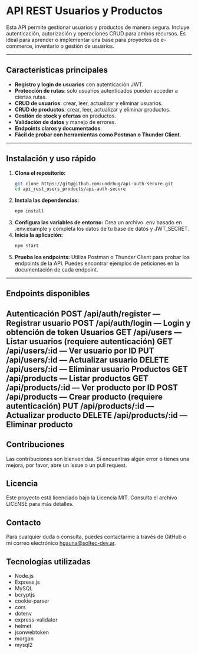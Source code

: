 # API REST Usuarios y Productos

Esta API permite gestionar usuarios y productos de manera segura. Incluye autenticación, autorización y operaciones CRUD para ambos recursos. Es ideal para aprender o implementar una base para proyectos de e-commerce, inventario o gestión de usuarios.

---

## Características principales

- **Registro y login de usuarios** con autenticación JWT.
- **Protección de rutas**: solo usuarios autenticados pueden acceder a ciertas rutas.
- **CRUD de usuarios**: crear, leer, actualizar y eliminar usuarios.
- **CRUD de productos**: crear, leer, actualizar y eliminar productos.
- **Gestión de stock y ofertas** en productos.
- **Validación de datos** y manejo de errores.
- **Endpoints claros y documentados**.
- **Fácil de probar con herramientas como Postman o Thunder Client**.

---

## Instalación y uso rápido

1. **Clona el repositorio:**
   ```bash
   git clone https://git@github.com:undrbug/api-auth-secure.git
   cd api_rest_users_products/api-auth-secure
   ```
2. **Instala las dependencias:**
   ```bash
   npm install
   ```
3. **Configura las variables de entorno:**
   Crea un archivo .env basado en .env.example y completa los datos de tu base de datos y JWT_SECRET.
4. **Inicia la aplicación:**
   ```bash
   npm start
   ```
5. **Prueba los endpoints:**
   Utiliza Postman o Thunder Client para probar los endpoints de la API. Puedes encontrar ejemplos de peticiones en la documentación de cada endpoint.

---
## Endpoints disponibles
   Autenticación
POST /api/auth/register — Registrar usuario
POST /api/auth/login — Login y obtención de token
Usuarios
GET /api/users — Listar usuarios (requiere autenticación)
GET /api/users/:id — Ver usuario por ID
PUT /api/users/:id — Actualizar usuario
DELETE /api/users/:id — Eliminar usuario
Productos
GET /api/products — Listar productos
GET /api/products/:id — Ver producto por ID
POST /api/products — Crear producto (requiere autenticación)
PUT /api/products/:id — Actualizar producto
DELETE /api/products/:id — Eliminar producto
---
## Contribuciones
Las contribuciones son bienvenidas. Si encuentras algún error o tienes una mejora, por favor, abre un issue o un pull request.
## Licencia
Este proyecto está licenciado bajo la Licencia MIT. Consulta el archivo LICENSE para más detalles.  
## Contacto
Para cualquier duda o consulta, puedes contactarme a través de GitHub o mi correo electrónico hgauna@soltec-dev.ar.
## Tecnologías utilizadas
- Node.js
- Express.js
- MySQL
- bcryptjs
- cookie-parser
- cors
- dotenv
- express-validator
- helmet
- jsonwebtoken
- morgan
- mysql2